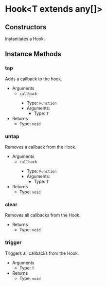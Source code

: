 # Hook<T extends any[]>

## Constructors

Instantiates a Hook.

## Instance Methods

### tap

Adds a callback to the hook.

* Arguments
  + `callback`<Badge text="required" type="tip" />
    - Type: `Function`
    - Arguments:
      + Type: `T`
* Returns
  + Type: `void`

### untap

Removes a callback from the Hook.

* Arguments
  + `callback`<Badge text="required" type="tip" />
    - Type: `Function`
    - Arguments:
      + Type: `T`
* Returns
  + Type: `void`

### clear

Removes all callbacks from the Hook.

* Returns
  + Type: `void`


### trigger

Triggers all callbacks from the Hook.

* Arguments
  * Type: `T`
* Returns
  + Type: `void`

